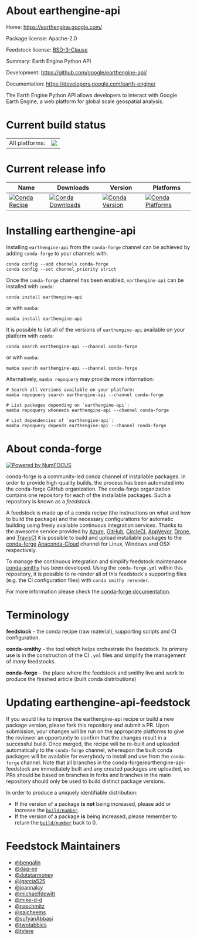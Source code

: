 About earthengine-api
=====================

Home: https://earthengine.google.com/

Package license: Apache-2.0

Feedstock license: [BSD-3-Clause](https://github.com/conda-forge/earthengine-api-feedstock/blob/main/LICENSE.txt)

Summary: Earth Engine Python API

Development: https://github.com/google/earthengine-api/

Documentation: https://developers.google.com/earth-engine/

The Earth Engine Python API allows developers to interact with
Google Earth Engine, a web platform for global scale geospatial analysis.


Current build status
====================


<table><tr><td>All platforms:</td>
    <td>
      <a href="https://dev.azure.com/conda-forge/feedstock-builds/_build/latest?definitionId=4769&branchName=main">
        <img src="https://dev.azure.com/conda-forge/feedstock-builds/_apis/build/status/earthengine-api-feedstock?branchName=main">
      </a>
    </td>
  </tr>
</table>

Current release info
====================

| Name | Downloads | Version | Platforms |
| --- | --- | --- | --- |
| [![Conda Recipe](https://img.shields.io/badge/recipe-earthengine--api-green.svg)](https://anaconda.org/conda-forge/earthengine-api) | [![Conda Downloads](https://img.shields.io/conda/dn/conda-forge/earthengine-api.svg)](https://anaconda.org/conda-forge/earthengine-api) | [![Conda Version](https://img.shields.io/conda/vn/conda-forge/earthengine-api.svg)](https://anaconda.org/conda-forge/earthengine-api) | [![Conda Platforms](https://img.shields.io/conda/pn/conda-forge/earthengine-api.svg)](https://anaconda.org/conda-forge/earthengine-api) |

Installing earthengine-api
==========================

Installing `earthengine-api` from the `conda-forge` channel can be achieved by adding `conda-forge` to your channels with:

```
conda config --add channels conda-forge
conda config --set channel_priority strict
```

Once the `conda-forge` channel has been enabled, `earthengine-api` can be installed with `conda`:

```
conda install earthengine-api
```

or with `mamba`:

```
mamba install earthengine-api
```

It is possible to list all of the versions of `earthengine-api` available on your platform with `conda`:

```
conda search earthengine-api --channel conda-forge
```

or with `mamba`:

```
mamba search earthengine-api --channel conda-forge
```

Alternatively, `mamba repoquery` may provide more information:

```
# Search all versions available on your platform:
mamba repoquery search earthengine-api --channel conda-forge

# List packages depending on `earthengine-api`:
mamba repoquery whoneeds earthengine-api --channel conda-forge

# List dependencies of `earthengine-api`:
mamba repoquery depends earthengine-api --channel conda-forge
```


About conda-forge
=================

[![Powered by
NumFOCUS](https://img.shields.io/badge/powered%20by-NumFOCUS-orange.svg?style=flat&colorA=E1523D&colorB=007D8A)](https://numfocus.org)

conda-forge is a community-led conda channel of installable packages.
In order to provide high-quality builds, the process has been automated into the
conda-forge GitHub organization. The conda-forge organization contains one repository
for each of the installable packages. Such a repository is known as a *feedstock*.

A feedstock is made up of a conda recipe (the instructions on what and how to build
the package) and the necessary configurations for automatic building using freely
available continuous integration services. Thanks to the awesome service provided by
[Azure](https://azure.microsoft.com/en-us/services/devops/), [GitHub](https://github.com/),
[CircleCI](https://circleci.com/), [AppVeyor](https://www.appveyor.com/),
[Drone](https://cloud.drone.io/welcome), and [TravisCI](https://travis-ci.com/)
it is possible to build and upload installable packages to the
[conda-forge](https://anaconda.org/conda-forge) [Anaconda-Cloud](https://anaconda.org/)
channel for Linux, Windows and OSX respectively.

To manage the continuous integration and simplify feedstock maintenance
[conda-smithy](https://github.com/conda-forge/conda-smithy) has been developed.
Using the ``conda-forge.yml`` within this repository, it is possible to re-render all of
this feedstock's supporting files (e.g. the CI configuration files) with ``conda smithy rerender``.

For more information please check the [conda-forge documentation](https://conda-forge.org/docs/).

Terminology
===========

**feedstock** - the conda recipe (raw material), supporting scripts and CI configuration.

**conda-smithy** - the tool which helps orchestrate the feedstock.
                   Its primary use is in the construction of the CI ``.yml`` files
                   and simplify the management of *many* feedstocks.

**conda-forge** - the place where the feedstock and smithy live and work to
                  produce the finished article (built conda distributions)


Updating earthengine-api-feedstock
==================================

If you would like to improve the earthengine-api recipe or build a new
package version, please fork this repository and submit a PR. Upon submission,
your changes will be run on the appropriate platforms to give the reviewer an
opportunity to confirm that the changes result in a successful build. Once
merged, the recipe will be re-built and uploaded automatically to the
`conda-forge` channel, whereupon the built conda packages will be available for
everybody to install and use from the `conda-forge` channel.
Note that all branches in the conda-forge/earthengine-api-feedstock are
immediately built and any created packages are uploaded, so PRs should be based
on branches in forks and branches in the main repository should only be used to
build distinct package versions.

In order to produce a uniquely identifiable distribution:
 * If the version of a package **is not** being increased, please add or increase
   the [``build/number``](https://docs.conda.io/projects/conda-build/en/latest/resources/define-metadata.html#build-number-and-string).
 * If the version of a package **is** being increased, please remember to return
   the [``build/number``](https://docs.conda.io/projects/conda-build/en/latest/resources/define-metadata.html#build-number-and-string)
   back to 0.

Feedstock Maintainers
=====================

* [@bengalin](https://github.com/bengalin/)
* [@dag-ee](https://github.com/dag-ee/)
* [@dotstarmoney](https://github.com/dotstarmoney/)
* [@jgarcia525](https://github.com/jgarcia525/)
* [@joannalcy](https://github.com/joannalcy/)
* [@michaelfdewitt](https://github.com/michaelfdewitt/)
* [@mike-d-d](https://github.com/mike-d-d/)
* [@naschmitz](https://github.com/naschmitz/)
* [@saicheems](https://github.com/saicheems/)
* [@sufyanAbbasi](https://github.com/sufyanAbbasi/)
* [@twotabbies](https://github.com/twotabbies/)
* [@tylere](https://github.com/tylere/)

